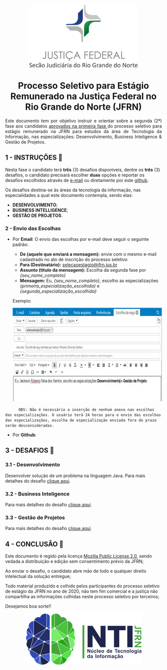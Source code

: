 <p align="center">
  <img src="material-de-apoio/img/jfrn_logo.png" />
</p>

<h1 align="center"> Processo Seletivo para Estágio Remunerado na Justiça Federal no Rio Grande do Norte (JFRN) </h1> 

<p align="justify">Este documento tem por objetivo instruir e orientar sobre a segunda (2ª) fase aos candidatos <a href='https://www.jfrn.jus.br/administracao/estagios/2020/edital-resultado-1a-fase.pdf' target='_blank' > aprovados na primeira fase </a>   do processo seletivo para estágio remunerado na JFRN para estudos da área de Tecnologia da Informação, nas especializações: Desenvolvimento, Business Inteligence & Gestão de Projetos. </p>



## 1 - INSTRUÇÕES :page_with_curl:

Nesta fase o candidato terá **três** (3) desafios disponíveis, dentre os **três** (3) desafios, o candidato precisará escolher **duas** opções e reportar os desafios escolhidos através de [e-mail](mailto:selecaoestagio@jfrn.jus.br) ou diretamente por este [github](https://github.com/jackson-roberio/selecao-estagio-jfrn-2020/issues/new).

Os desafios destina-se às áreas da tecnologia da informação, nas especialidades a qual este documento contempla, sendo elas:

   - **DESENVOLVIMENTO**; 
   - **BUSINESS INTELLIGENCE**; 
   - **GESTÃO DE PROJETOS**.


### 2 - Envio das Escolhas

   - Por **Email**: O envio das escolhas por e-mail deve seguir o seguinte padrão:
      - **De (aquele que enviará a mensagem):** envie com o mesmo e-mail cadastrado no ato de inscrição do processo seletivo  
      - **Para (Destinatário):** selecaoestagio@jfrn.jus.br
      - **Assunto (título da mensagem):** Escolha da segunda fase por *{seu_nome_completo}*
      - **Mensagem:** Eu, *{seu_nome_completo}*, escolho as especializações *{primeira_especialização_escolhida}* e *{segunda_especialização_escolhida}*
      
      Exemplo:
      
      <p align="center">
         <img src="material-de-apoio/img/exemplo-email-especializacao.JPG" height="300px" />
      </p>
      
``      
OBS: Não é necessário a inserção de nenhum anexo nas escolhas das especializações. O usuário terá 24 horas para o envio das escolhas das especializações, escolha de especialização enviada fora do prazo serão desconsideradas.
``

   - Por **Github**:



## 3 - DESAFIOS :round_pushpin: 

### 3.1 - Desenvolvimento

Desenvolver solução de um problema na línguagem Java. Para mais detalhes do desafio [clique aqui](desafios/DESENVOLVIMENTO.md).

### 3.2 - Business Inteligence

Para mais detalhes do desafio [clique aqui](desafios/BUSINESS_INTELLIGENCE.md).

### 3.3 - Gestão de Projetos

Para mais detalhes do desafio [clique aqui](desafios/PROJETOS.md).


## 4 - CONCLUSÃO :checkered_flag:

Este documento é regido pela licença [Mozilla Public License 2.0](https://github.com/jackson-roberio/selecao-estagio-jfrn-2020/blob/master/LICENSE), sendo vedada a distribuição e edição sem consentimento prévio da JFRN;

Ao enviar o desafio, o candidato abre mão de todo e qualquer direito intelectual da solução entregue;

Todo material produzido e colhido pelos participantes do processo seletivo de estágio da JFRN no ano de 2020, não tem fim comercial e a justiça não compartilha as informações colhidas neste processo seletivo por terceiros;

Desejamos boa sorte!!

<p align="center">
  <img src="material-de-apoio/img/nti_logo.png" />
</p>
